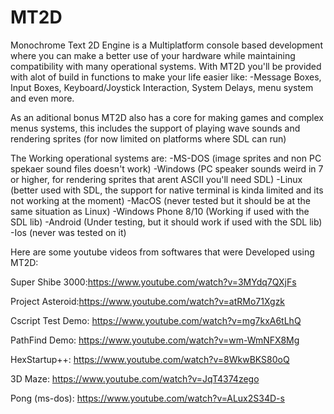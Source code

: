# MT2D
Monochrome Text 2D Engine is a Multiplatform console based development where you can make a better use of your hardware while maintaining compatibility with many operational systems.
With MT2D you'll be provided with alot of build in functions to make your life easier like:
-Message Boxes, Input Boxes, Keyboard/Joystick Interaction, System Delays, menu system and even more.

As an aditional bonus MT2D also has a core for making games and complex menus systems, this includes the support of playing wave sounds and rendering sprites (for now limited on platforms where SDL can run)

The Working operational systems are:
-MS-DOS (image sprites and non PC spekaer sound files doesn't work)
-Windows (PC speaker sounds weird in 7 or higher, for rendering sprites that arent ASCII you'll need SDL)
-Linux (better used with SDL, the support for native terminal is kinda limited and its not working at the moment)
-MacOS (never tested but it should be at the same situation as Linux)
-Windows Phone 8/10 (Working if used with the SDL lib)
-Android (Under testing, but it should work if used with the SDL lib)
-Ios (never was tested on it)

Here are some youtube videos from softwares that were Developed using MT2D:

Super Shibe 3000:https://www.youtube.com/watch?v=3MYdq7QXjFs

Project Asteroid:https://www.youtube.com/watch?v=atRMo71Xgzk

Cscript Test Demo: https://www.youtube.com/watch?v=mg7kxA6tLhQ

PathFind Demo: https://www.youtube.com/watch?v=wm-WmNFX8Mg

HexStartup++: https://www.youtube.com/watch?v=8WkwBKS80oQ

3D Maze: https://www.youtube.com/watch?v=JqT4374zego

Pong (ms-dos): https://www.youtube.com/watch?v=ALux2S34D-s
